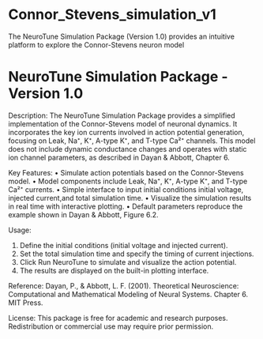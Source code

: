 # Connor_Stevens_simulation_v1
The NeuroTune Simulation Package (Version 1.0) provides an intuitive platform to explore the Connor-Stevens neuron model

# NeuroTune Simulation Package - Version 1.0
Description:
The NeuroTune Simulation Package provides a simplified implementation of the Connor-Stevens model of neuronal dynamics. It incorporates the key ion currents involved in action potential generation, focusing on Leak, Na⁺, K⁺, A-type K⁺, and T-type Ca²⁺ channels. This model does not include dynamic conductance changes and operates with static ion channel parameters, as described in Dayan & Abbott, Chapter 6.

Key Features:
•	Simulate action potentials based on the Connor-Stevens model.
•	Model components include Leak, Na⁺, K⁺, A-type K⁺, and T-type Ca²⁺ currents.
•	Simple interface to input initial conditions initial voltage, injected current,and total simulation time.
•	Visualize the simulation results in real time with interactive plotting.
•	Default parameters reproduce the example shown in Dayan & Abbott, Figure 6.2.

Usage:
1.	Define the initial conditions (initial voltage and injected current).
2.	Set the total simulation time and specify the timing of current injections.
3.	Click Run NeuroTune to simulate and visualize the action potential.
4.	The results are displayed on the built-in plotting interface.
   
Reference:
Dayan, P., & Abbott, L. F. (2001). Theoretical Neuroscience: Computational and Mathematical Modeling of Neural Systems. Chapter 6. MIT Press.

License:
This package is free for academic and research purposes. Redistribution or commercial use may require prior permission.
